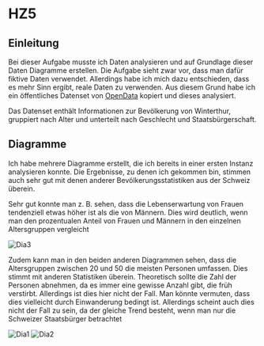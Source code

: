 # HZ5

## Einleitung

Bei dieser Aufgabe musste ich Daten analysieren und auf Grundlage dieser Daten Diagramme erstellen. Die Aufgabe sieht zwar vor, dass man dafür fiktive Daten verwendet. Allerdings habe ich mich dazu entschieden, dass es mehr Sinn ergibt, reale Daten zu verwenden. Aus diesem Grund habe ich ein öffentliches Datenset von [OpenData](https://opendata.swiss/de) kopiert und dieses analysiert.

Das Datenset enthält Informationen zur Bevölkerung von Winterthur, gruppiert nach Alter und unterteilt nach Geschlecht und Staatsbürgerschaft.

## Diagramme

Ich habe mehrere Diagramme erstellt, die ich bereits in einer ersten Instanz analysieren konnte. Die Ergebnisse, zu denen ich gekommen bin, stimmen auch sehr gut mit denen anderer Bevölkerungsstatistiken aus der Schweiz überein.

Sehr gut konnte man z. B. sehen, dass die Lebenserwartung von Frauen tendenziell etwas höher ist als die von Männern. Dies wird deutlich, wenn man den prozentualen Anteil von Frauen und Männern in den einzelnen Altersgruppen vergleicht

![Dia3](/image/dia3.png)


Zudem kann man in den beiden anderen Diagrammen sehen, dass die Altersgruppen zwischen 20 und 50 die meisten Personen umfassen. Dies stimmt mit anderen Statistiken überein. Theoretisch sollte die Zahl der Personen abnehmen, da es immer eine gewisse Anzahl gibt, die früh verstirbt. Allerdings ist dies hier nicht der Fall. Man könnte vermuten, dass dies vielleicht durch Einwanderung bedingt ist. Allerdings scheint auch dies nicht der Fall zu sein, da der gleiche Trend besteht, wenn man nur die Schweizer Staatsbürger betrachtet

![Dia1](/image/dia1.png)
![Dia2](/image/dia2.png)
